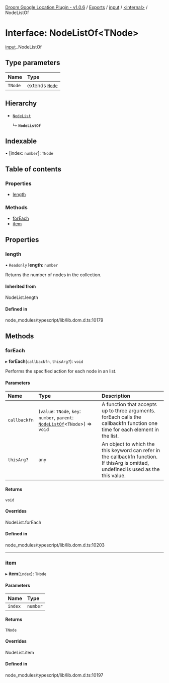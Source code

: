 [Droom Google Location Plugin - v1.0.6](../README.md) / [Exports](../modules.md) / [input](../modules/input.md) / [<internal\>](../modules/input._internal_.md) / NodeListOf

# Interface: NodeListOf<TNode\>

[input](../modules/input.md).[<internal>](../modules/input._internal_.md).NodeListOf

## Type parameters

| Name | Type |
| :------ | :------ |
| `TNode` | extends [`Node`](../modules/input._internal_.md#node) |

## Hierarchy

- [`NodeList`](../modules/input._internal_.md#nodelist)

  ↳ **`NodeListOf`**

## Indexable

▪ [index: `number`]: `TNode`

## Table of contents

### Properties

- [length](input._internal_.NodeListOf.md#length)

### Methods

- [forEach](input._internal_.NodeListOf.md#foreach)
- [item](input._internal_.NodeListOf.md#item)

## Properties

### length

• `Readonly` **length**: `number`

Returns the number of nodes in the collection.

#### Inherited from

NodeList.length

#### Defined in

node_modules/typescript/lib/lib.dom.d.ts:10179

## Methods

### forEach

▸ **forEach**(`callbackfn`, `thisArg?`): `void`

Performs the specified action for each node in an list.

#### Parameters

| Name | Type | Description |
| :------ | :------ | :------ |
| `callbackfn` | (`value`: `TNode`, `key`: `number`, `parent`: [`NodeListOf`](input._internal_.NodeListOf.md)<`TNode`\>) => `void` | A function that accepts up to three arguments. forEach calls the callbackfn function one time for each element in the list. |
| `thisArg?` | `any` | An object to which the this keyword can refer in the callbackfn function. If thisArg is omitted, undefined is used as the this value. |

#### Returns

`void`

#### Overrides

NodeList.forEach

#### Defined in

node_modules/typescript/lib/lib.dom.d.ts:10203

___

### item

▸ **item**(`index`): `TNode`

#### Parameters

| Name | Type |
| :------ | :------ |
| `index` | `number` |

#### Returns

`TNode`

#### Overrides

NodeList.item

#### Defined in

node_modules/typescript/lib/lib.dom.d.ts:10197
